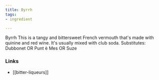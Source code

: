 ```yaml
---
title: Byrrh
tags:
- ingredient

---
```

Byrrh This is a tangy and bittersweet French vermouth that's made with quinine and red wine. It's usually mixed with club soda. Substitutes: Dubbonet OR Punt è Mes OR Suze

### Links

* [[bitter-liqueurs]]
